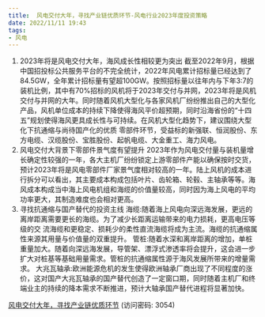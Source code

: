 ```yaml
---
title:  风电交付大年，寻找产业链优质环节-风电行业2023年度投资策略
date: 2022/11/11 19:43
tags:
- 风电
---
```

1. 2023年将是风电交付大年，海风成长性相较更为突出
截至2022年9月，根据中国招投标公共服务平台的不完全统计，2022年风电累计招标量已经达到了84.5GW，全年累计招标量有望超100GW。按照招标量以往年内与下年3:7的装机比例，其中有70%招标的风机将于2023年交付与并网，2023年将是风机交付与并网的大年。同时随着风机大型化与各家风机厂纷纷推出自己的大型化产品，风机单位成本的持续下降使得海风平价超预期，同时沿海省份的“十四五”规划使得海风更具成长性与可持续。在风机大型化趋势下，建议围绕大型化下抗通缩与尚待国产化的优质 零部件环节，受益标的新强联、恒润股份、东方电缆、汉缆股份、宝胜股份、起帆电缆、大金重工、海力风电。
2. 风电交付大背景下零部件景气度有望提升
2023年作为风电交付量与装机量增长确定性较强的一年，各大主机厂纷纷锁定上游零部件产能以确保按时交货，预计2023年将是风电零部件厂家景气度相对较高的一年。陆上风机的成本进行拆分可以看出，其主要成本构成包括叶片、齿轮箱、轮毂、主轴承等等。海风成本构成当中海上风电机组和海缆的价值量较高，同时因为海上风电的平均功率更大，其制造难度也会相对更高。
3. 寻找抗通缩与国产替代的投资主线 海缆:随着海上风电向深远海发展，更远的离岸距离需要更长的海缆。为了减少长距离运输带来的电力损耗，更高电压等级的交
流海缆和更稳定、损耗少的柔性直流海缆将成为主流。海缆的抗通缩属性来源其用量与价值量的双重提升。
管桩:随着水深和离岸距离的增加，单桩重量加大。随着向深远海发展，导管架、漂浮式渗透率将会提升，这会进一步扩大对桩基等基础用量需求。管桩的抗通缩属性源于海风发展所带来的增量需求。
大兆瓦轴承:欧洲能源危机的发生使得欧洲轴承厂商出现了不同程度的涨价，这对国产大兆瓦轴承的国产替代创造了一定窗口期，同时随着主机厂和终端业主的持续的降本需求不断推进，预计大轴承国产替代进程将显著加快。


[风电交付大年，寻找产业链优质环节](https://url12.ctfile.com/f/3948612-722961333-4f98b2?p=3054)
(访问密码: 3054)

